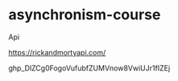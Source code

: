 # asynchronism-course

Api 

https://rickandmortyapi.com/





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
